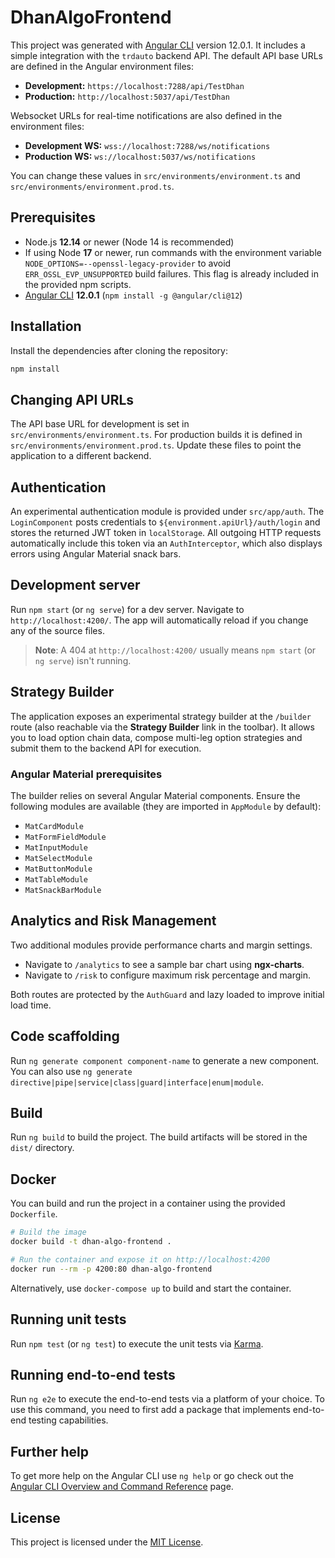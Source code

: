 # DhanAlgoFrontend

This project was generated with [Angular CLI](https://github.com/angular/angular-cli) version 12.0.1.
It includes a simple integration with the `trdauto` backend API. The default API
base URLs are defined in the Angular environment files:

- **Development:** `https://localhost:7288/api/TestDhan`
- **Production:** `http://localhost:5037/api/TestDhan`

Websocket URLs for real-time notifications are also defined in the environment
files:

- **Development WS:** `wss://localhost:7288/ws/notifications`
- **Production WS:** `ws://localhost:5037/ws/notifications`

You can change these values in `src/environments/environment.ts` and
`src/environments/environment.prod.ts`.

## Prerequisites

- Node.js **12.14** or newer (Node 14 is recommended)
- If using Node **17** or newer, run commands with the environment variable
  `NODE_OPTIONS=--openssl-legacy-provider` to avoid
  `ERR_OSSL_EVP_UNSUPPORTED` build failures. This flag is already included in
  the provided npm scripts.
- [Angular CLI](https://angular.io/cli) **12.0.1** (`npm install -g @angular/cli@12`)

## Installation

Install the dependencies after cloning the repository:

```bash
npm install
```

## Changing API URLs

The API base URL for development is set in `src/environments/environment.ts`.
For production builds it is defined in `src/environments/environment.prod.ts`.
Update these files to point the application to a different backend.

## Authentication

An experimental authentication module is provided under `src/app/auth`. The
`LoginComponent` posts credentials to `${environment.apiUrl}/auth/login` and
stores the returned JWT token in `localStorage`. All outgoing HTTP requests
automatically include this token via an `AuthInterceptor`, which also displays
errors using Angular Material snack bars.

## Development server

Run `npm start` (or `ng serve`) for a dev server. Navigate to `http://localhost:4200/`. The app will automatically reload if you change any of the source files.

> **Note**: A 404 at `http://localhost:4200/` usually means `npm start` (or `ng serve`) isn't running.

## Strategy Builder

The application exposes an experimental strategy builder at the `/builder` route
(also reachable via the **Strategy Builder** link in the toolbar). It allows you
to load option chain data, compose multi-leg option strategies and submit them
to the backend API for execution.

### Angular Material prerequisites

The builder relies on several Angular Material components. Ensure the following
modules are available (they are imported in `AppModule` by default):

- `MatCardModule`
- `MatFormFieldModule`
- `MatInputModule`
- `MatSelectModule`
- `MatButtonModule`
- `MatTableModule`
- `MatSnackBarModule`

## Analytics and Risk Management

Two additional modules provide performance charts and margin settings.

- Navigate to `/analytics` to see a sample bar chart using **ngx-charts**.
- Navigate to `/risk` to configure maximum risk percentage and margin.

Both routes are protected by the `AuthGuard` and lazy loaded to improve
initial load time.

## Code scaffolding

Run `ng generate component component-name` to generate a new component. You can also use `ng generate directive|pipe|service|class|guard|interface|enum|module`.

## Build

Run `ng build` to build the project. The build artifacts will be stored in the `dist/` directory.

## Docker

You can build and run the project in a container using the provided `Dockerfile`.

```bash
# Build the image
docker build -t dhan-algo-frontend .

# Run the container and expose it on http://localhost:4200
docker run --rm -p 4200:80 dhan-algo-frontend
```

Alternatively, use `docker-compose up` to build and start the container.

## Running unit tests

Run `npm test` (or `ng test`) to execute the unit tests via [Karma](https://karma-runner.github.io).

## Running end-to-end tests

Run `ng e2e` to execute the end-to-end tests via a platform of your choice. To use this command, you need to first add a package that implements end-to-end testing capabilities.

## Further help

To get more help on the Angular CLI use `ng help` or go check out the [Angular CLI Overview and Command Reference](https://angular.io/cli) page.

## License

This project is licensed under the [MIT License](LICENSE).
